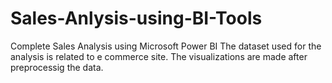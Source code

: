 # Sales-Anlysis-using-BI-Tools

Complete Sales Analysis using Microsoft Power BI
The dataset used for the analysis is related to e commerce site.
The visualizations are made after preprocessig the data.
